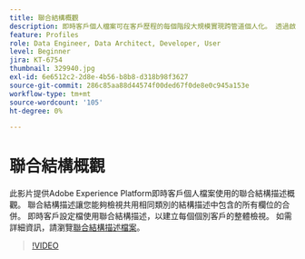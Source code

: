 ```yaml
---
title: 聯合結構概觀
description: 即時客戶個人檔案可在客戶歷程的每個階段大規模實現跨管道個人化。 透過啟用結構和對應的資料集，可以為即時客戶設定檔啟用批次或串流資料。
feature: Profiles
role: Data Engineer, Data Architect, Developer, User
level: Beginner
jira: KT-6754
thumbnail: 329940.jpg
exl-id: 6e6512c2-2d8e-4b56-b8b8-d318b98f3627
source-git-commit: 286c85aa88d44574f00ded67f0de8e0c945a153e
workflow-type: tm+mt
source-wordcount: '105'
ht-degree: 0%

---
```


# 聯合結構概觀

此影片提供Adobe Experience Platform即時客戶個人檔案使用的聯合結構描述概觀。 聯合結構描述讓您能夠檢視共用相同類別的結構描述中包含的所有欄位的合併。 即時客戶設定檔使用聯合結構描述，以建立每個個別客戶的整體檢視。 如需詳細資訊，請瀏覽[聯合結構描述檔案](https://experienceleague.adobe.com/docs/experience-platform/profile/union-schemas/union-schema.html?lang=zh-Hant)。

>[!VIDEO](https://video.tv.adobe.com/v/329940?learn=on&enablevpops)
